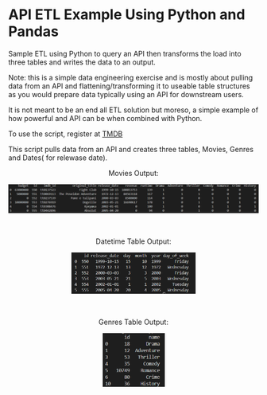# API ETL Example Using Python and Pandas

Sample ETL using Python to query an API then transforms the load into three tables and writes the data to an output. 

Note: this is a simple data engineering exercise and is mostly about pulling data from an API and flattening/transforming it to useable table structures as you would prepare data typically using an API for downstream users. 

It is not meant to be an end all ETL solution but moreso, a simple example of how powerful and API can be when combined with Python.

To use the script, register at <a href = https://www.themoviedb.org/settings/api> TMDB </a>

This script pulls data from an API and creates three tables, Movies, Genres and Dates( for relewase date).

<p align = "center">Movies Output: </p>
<p align = "center">
<img src= "snips\movies_table.png">
</p>
<br>
<p align = "center">Datetime Table Output:</p>
<p align = "center">
<img src= "snips\datetime_table.png" width=250>
</p>
<br>
<p align = "center">Genres Table Output:</p>
<p align = "center">
<img src= "snips\genres_table.png" width=125>
</p>